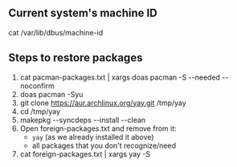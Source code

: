 ## Current system's machine ID

cat /var/lib/dbus/machine-id

## Steps to restore packages

1. cat pacman-packages.txt | xargs doas pacman -S --needed --noconfirm
1. doas pacman -Syu
1. git clone https://aur.archlinux.org/yay.git /tmp/yay
1. cd /tmp/yay
1. makepkg --syncdeps --install --clean
1. Open foreign-packages.txt and remove from it:
     - `yay` (as we already installed it above)
     - all packages that you don't recognize/need
1. cat foreign-packages.txt | xargs yay -S
